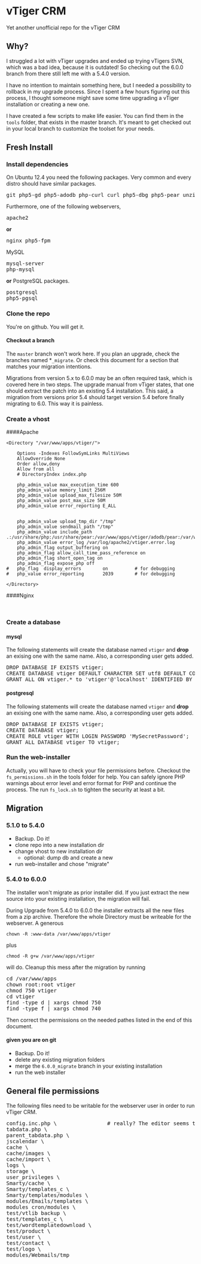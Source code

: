 vTiger CRM
======

Yet another unofficial repo for the vTiger CRM

## Why?

I struggled a lot with vTiger upgrades and ended up trying vTigers SVN, which was a bad idea, because it is outdated! So checking out the 6.0.0 branch from there still left me with a 5.4.0 version.  

I have no intention to maintain something here, but I needed a possibility to rollback in my upgrade process. Since I spent a few hours figuring out this process, I thought someone might save some time upgrading a vTiger installation or creating a new one.

I have created a few scripts to make life easier. You can find them in the `tools` folder, that exists in the master branch. It's meant to get checked out in your local branch to customize the toolset for your needs.

## Fresh Install

### Install dependencies

On Ubuntu 12.4 you need the following packages. Very common and every distro should have similar packages.

<pre>
git php5-gd php5-adodb php-curl curl php5-dbg php5-pear unzip postfix
</pre>

Furthermore, one of the following webservers,
<pre>
apache2 
</pre>
**or**
<pre>
nginx php5-fpm
</pre>

MySQL

<pre>
mysql-server
php-mysql
</pre>

**or** PostgreSQL packages.
<pre>
postgresql
php5-pgsql
</pre>


### Clone the repo

You're on github. You will get it.

#### Checkout a branch 

The `master` branch won't work here. If you plan an upgrade, check the branches named *`_migrate`. Or check this document for a section that matches your migration intentions. 

Migrations from version 5.x to 6.0.0 may be an often required task, which is covered here in two steps. The upgrade manual from vTiger states, that one should extract the patch into an existing 5.4 installation. This said, a migration from versions prior 5.4 should target version 5.4 before finally migrating to 6.0. This way it is painless. 

### Create a vhost
####Apache
```
<Directory "/var/www/apps/vtiger/">
	
	Options -Indexes FollowSymLinks MultiViews
	AllowOverride None
	Order allow,deny
	Allow from all
	# DirectoryIndex index.php 

	php_admin_value max_execution_time 600
	php_admin_value memory_limit 256M
	php_admin_value upload_max_filesize 50M
	php_admin_value post_max_size 50M
	php_admin_value error_reporting E_ALL


	php_admin_value upload_tmp_dir "/tmp"
	php_admin_value sendmail_path "/tmp"
	php_admin_value include_path .:/usr/share/php:/usr/share/pear:/var/www/apps/vtiger/adodb/pear:/var/www/apps/vtiger/adodb
	php_admin_value error_log /var/log/apache2/vtiger.error.log
	php_admin_flag output_buffering on
	php_admin_flag allow_call_time_pass_reference on
	php_admin_flag short_open_tag on
	php_admin_flag expose_php off
#	php_flag  display_errors        on			# for debugging
#   php_value error_reporting       2039		# for debugging

</Directory>
```
####Nginx	

<pre>

</pre>

### Create a database

#### mysql

The following statements will create the database named `vtiger` and **drop** an exising one with the same name. Also, a corresponding user gets added.

<pre>
DROP DATABASE IF EXISTS vtiger;
CREATE DATABASE vtiger DEFAULT CHARACTER SET utf8 DEFAULT COLLATE utf8_general_ci;
GRANT ALL ON vtiger.* to 'vtiger'@'localhost' IDENTIFIED BY 'MySecretPassword';
</pre>

#### postgresql

The following statements will create the database named `vtiger` and **drop** an exising one with the same name. Also, a corresponding user gets added.

<pre>
DROP DATABASE IF EXISTS vtiger;
CREATE DATABASE vtiger;
CREATE ROLE vtiger WITH LOGIN PASSWORD 'MySecretPassword';
GRANT ALL DATABASE vtiger TO vtiger;
</pre>

### Run the web-installer

Actually, you will have to check your file permissions before. Checkout the `fs_permissions.sh` in the tools folder for help. You can safely ignore PHP warnings about error level and error format for PHP and continue the process. The run `fs_lock.sh` to tighten the security at least a bit. 

## Migration

### 5.1.0 to 5.4.0

* Backup. Do it!
* clone repo into a new installation dir
* change vhost to new installation dir
  * optional: dump db and create a new
* run web-installer and chose "migrate"

### 5.4.0 to 6.0.0

The installer won't migrate as prior installer did. If you just extract the new source into your existing installation, the migration will fail. 

During Upgrade from 5.4.0 to 6.0.0 the installer extracts all the new files from a zip archive. Therefore the whole Directory must be writeable for the webserver. A generous 

    chown -R :www-data /var/www/apps/vtiger
    
plus

    chmod -R g+w /var/www/apps/vtiger

will do. Cleanup this mess after the migration by running

<pre>
cd /var/www/apps 
chown root:root vtiger
chmod 750 vtiger
cd vtiger
find -type d | xargs chmod 750
find -type f | xargs chmod 740
</pre>

Then correct the permissions on the needed pathes listed in the end of this document.

#### given you are on git

* Backup. Do it!
* delete any existing migration folders
* merge the `6.0.0_migrate` branch in your existing installation
* run the web installer


## General file permissions

The following files need to be writable for the webserver user in order to run vTiger CRM. 

<pre>
config.inc.php \				# really? The editor seems to be dead in V 5.4+
tabdata.php \
parent_tabdata.php \
jscalendar \
cache \
cache/images \
cache/import \
logs \
storage \
user_privileges \
Smarty/cache \
Smarty/templates_c \
Smarty/templates/modules \
modules/Emails/templates \
modules cron/modules \
test/vtlib backup \
test/templates_c \
test/wordtemplatedownload \
test/product \
test/user \
test/contact \
test/logo \
modules/Webmails/tmp
</pre>
